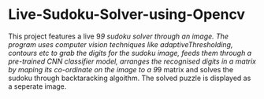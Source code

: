# Live-Sudoku-Solver-using-Opencv
This project features a live 9*9 sudoku solver through an image. The program uses computer vision techniques like adaptiveThresholding, contours etc to grab the digits for the sudoku image, feeds them through a pre-trained CNN classifier model,
arranges the recognised digits in a matrix by maping its co-ordinate on the image to a 9*9 matrix and solves the sudoku through backtaracking algoithm.
The solved puzzle is displayed as a seperate image.
